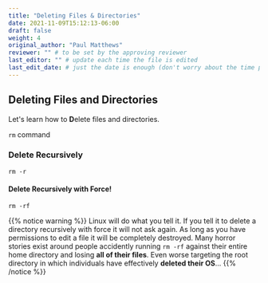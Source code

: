 ```yaml
---
title: "Deleting Files & Directories"
date: 2021-11-09T15:12:13-06:00
draft: false
weight: 4
original_author: "Paul Matthews" 
reviewer: "" # to be set by the approving reviewer
last_editor: "" # update each time the file is edited
last_edit_date: # just the date is enough (don't worry about the time portion)
---
```


## Deleting Files and Directories

Let's learn how to **D**elete files and directories.

`rm` command

### Delete Recursively

`rm -r`

#### Delete Recursively with Force!

`rm -rf`

{{% notice warning %}}
Linux will do what you tell it. If you tell it to delete a directory recursively with force it will not ask again. As long as you have permissions to edit a file it will be completely destroyed. Many horror stories exist around people accidently running `rm -rf` against their entire home directory and losing **all of their files**. Even worse targeting the root directory in which individuals have effectively **deleted their OS**...
{{% /notice %}}